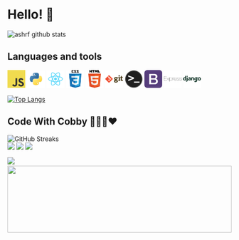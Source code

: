 # Hello! 👋️
<!--
**ashrf288/ashrf288** is a ✨ _special_ ✨ repository because its `README.md` (this file) appears on your GitHub profile.

Here are some ideas to get you started:

- 🔭 I’m currently working on ...
- 🌱 I’m currently learning ...
- 👯 I’m looking to collaborate on ...
- 🤔 I’m looking for help with ...
- 💬 Ask me about ...
- 📫 How to reach me: ...
- 😄 Pronouns: ...
- ⚡ Fun fact: ...


-->



![ashrf github stats](https://github-readme-stats.vercel.app/api?username=ashrf288&show_icons=true&theme=dracula&hide=stars,issues)


## Languages and tools
<code><img height="40" src="https://raw.githubusercontent.com/github/explore/80688e429a7d4ef2fca1e82350fe8e3517d3494d/topics/javascript/javascript.png"></code>
<code><img height="40" src="https://raw.githubusercontent.com/github/explore/80688e429a7d4ef2fca1e82350fe8e3517d3494d/topics/python/python.png"></code>
<code><img height="40" src="https://raw.githubusercontent.com/github/explore/80688e429a7d4ef2fca1e82350fe8e3517d3494d/topics/react/react.png"></code>
<code><img height="40" src="https://raw.githubusercontent.com/github/explore/80688e429a7d4ef2fca1e82350fe8e3517d3494d/topics/css/css.png"></code>
<code><img height="40" src="https://raw.githubusercontent.com/github/explore/80688e429a7d4ef2fca1e82350fe8e3517d3494d/topics/html/html.png"></code>
<code><img height="40" src="https://raw.githubusercontent.com/github/explore/80688e429a7d4ef2fca1e82350fe8e3517d3494d/topics/git/git.png"></code>
<code><img height="40" src="https://raw.githubusercontent.com/github/explore/80688e429a7d4ef2fca1e82350fe8e3517d3494d/topics/terminal/terminal.png"></code>
<code><img height="40" src="https://raw.githubusercontent.com/github/explore/80688e429a7d4ef2fca1e82350fe8e3517d3494d/topics/bootstrap/bootstrap.png"></code>
<code><img height="40" src="https://raw.githubusercontent.com/github/explore/80688e429a7d4ef2fca1e82350fe8e3517d3494d/topics/express/express.png"></code>
<code><img height="40" src="https://raw.githubusercontent.com/github/explore/80688e429a7d4ef2fca1e82350fe8e3517d3494d/topics/django/django.png"></code>

[![Top Langs](https://github-readme-stats.vercel.app/api/top-langs/?username=ashrf288)](https://github.com/anuraghazra/github-readme-stats)


## **Code With Cobby 🧘🏽‍♂️❤**
![GitHub Streaks](http://github-readme-streak-stats.herokuapp.com?user=ashrf288&theme=dracula&hide_border=true)<br/>
![](https://github-profile-summary-cards.vercel.app/api/cards/repos-per-language?username=ashrf288&theme=github_dark)
![](https://github-profile-summary-cards.vercel.app/api/cards/most-commit-language?username=ashrf288&theme=github_dark)
![](https://github-profile-summary-cards.vercel.app/api/cards/profile-details?username=ashrf288&theme=github_dark)


![](https://komarev.com/ghpvc/?username=ashrf288&color=0ca4a5)
<img src="https://raw.githubusercontent.com/matfantinel/matfantinel/master/waves.svg" width="100%" height="150">





